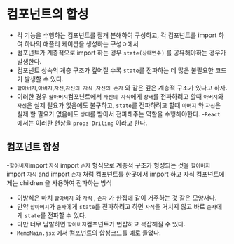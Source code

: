 # 컴포넌트의 합성

- 각 기능을 수행하는 컴포넌트를 잘개 분해하여 구성하고, 각 컴포넌트를 import 하여 하나의 애플리 케이션을 생성하는 구성ㅇ에서
- 컴포넌트가 계층적으로 import 하는 경우 `state(상태변수)` 를 공유해야하는 경우가 발생한다.
- 컴포넌트 상속의 계층 구조가 깊어질 수록 `state`를 전파하는 데 많은 불필요한 코드가 발생할 수 있다.
- `할아버지`,`아버지`,`자신`,`자신의 자식` ,`자신의 손자` 와 같은 깊은 계층적 구조가 있다고 하자.
- 이러한 경우 `할아버지`컴포넌트에서 `자신의 자식`에게 `상태`를 전파하려고 할때 `아버지`와 `자신`은 실제 필요가 없음에도 불구하고, `state`를 전파하려고 할때 `아버지` 와 `자신`은 실제 할 필요가 없음에도 `상태`를 받아서 전파해주는 역할을 수행해야한다. -`React` 에서는 이러한 현상을 `props Driling` 이라고 한다.

## 컴포넌트 합성

-`할아버지`import `자식` import `손자` 형식으로 계층적 구조가 형성되는 것을 `할아버지` import `자식` and import `손자` 처럼 컴포넌트를 한곳에서 import 하고 자식 컴포넌트에게는 children 을 사용하여 전파하는 방식

- 이방식은 마치 `할아버지` 와 `자식` , `손자` 가 한집에 같이 거주하는 것 같은 모양새다.
- 만약 `할아버지`가 `손자`에게 `state`를 전파하려고 하면 `자식`을 거치지 않고 바로 `손자`에게 `state`를 전파할 수 있다.
- 다만 너무 남발하면 `할아버지`컴포넌트가 번잡하고 복잡해질 수 있다.
- `MemoMain.jsx` 에서 컴포넌트의 합성코드를 예로 들었다.
